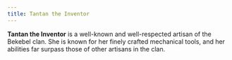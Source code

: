 ```yaml
---
title: Tantan the Inventor
---
```


**Tantan the Inventor** is a well-known and well-respected artisan of the Bekebel clan. She is known for her finely crafted mechanical tools, and her abilities far surpass those of other artisans in the clan.
